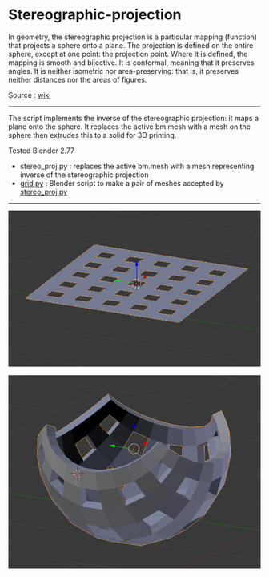 # Stereographic-projection

In geometry, the stereographic projection is a particular mapping (function) that projects a sphere onto a plane. The projection is defined on the entire sphere, except at one point: the projection point. Where it is defined, the mapping is smooth and bijective. It is conformal, meaning that it preserves angles. It is neither isometric nor area-preserving: that is, it preserves neither distances nor the areas of figures.

Source : [wiki](https://en.wikipedia.org/wiki/Stereographic_projection)

---

The script implements the inverse of the stereographic projection: it maps a plane onto the sphere.
It replaces the active bm.mesh with a mesh on the sphere then extrudes this to a solid for 3D printing.

Tested Blender 2.77

- stereo_proj.py : replaces the active bm.mesh with a mesh representing inverse of the stereographic projection
- [grid.py](https://github.com/macbuse/Stereographic-projection/blob/master/grid.py) :  Blender script to make a pair of meshes accepted by [stereo_proj.py](https://github.com/macbuse/Stereographic-projection/blob/master/stereo_proj.py)

---

![before](https://github.com/macbuse/Stereographic-projection/blob/master/flat%20mesh.png)

![after](https://github.com/macbuse/Stereographic-projection/blob/master/modified%20mesh.png)



